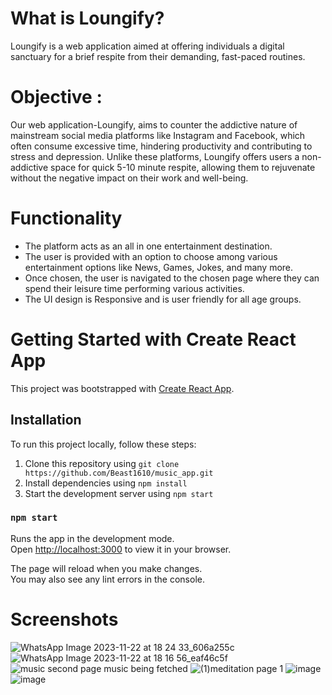 # What is Loungify?
Loungify is a web application aimed at offering individuals a digital sanctuary for a brief respite from their demanding, fast-paced routines. 

# Objective :
Our web application-Loungify, aims to counter the addictive nature of mainstream social media platforms like Instagram and Facebook, which often consume excessive time, hindering productivity and contributing to stress and depression. 
Unlike these platforms, Loungify offers users a non-addictive space for quick 5-10 minute respite, allowing them to rejuvenate without the negative impact on their work and well-being.

# Functionality
- The platform acts as an all in one entertainment destination.
- The user is provided with an option to choose among various entertainment options like News, Games, Jokes, and many more. 
- Once chosen, the user is navigated to the chosen page where they can spend their leisure time performing various activities. 
- The UI design is Responsive and is user friendly for all age groups.

# Getting Started with Create React App

This project was bootstrapped with [Create React App](https://github.com/facebook/create-react-app).

## Installation

To run this project locally, follow these steps:

1. Clone this repository using `git clone https://github.com/Beast1610/music_app.git` 
2. Install dependencies using `npm install`
3. Start the development server using `npm start`

### `npm start`

Runs the app in the development mode.\
Open [http://localhost:3000](http://localhost:3000) to view it in your browser.

The page will reload when you make changes.\
You may also see any lint errors in the console.

# Screenshots

![WhatsApp Image 2023-11-22 at 18 24 33_606a255c](https://github.com/Beast1610/Loungify/assets/111764205/1e7c2791-9efd-432d-b8dc-8cd26c443a49)
![WhatsApp Image 2023-11-22 at 18 16 56_eaf46c5f](https://github.com/Beast1610/Loungify/assets/111764205/6719c2f3-7593-4606-be38-fc37f00a2e91)
![music second page music being fetched](https://github.com/Beast1610/Loungify/assets/111764205/3a4741bc-3b07-48c8-b5cd-477efa63b68a)
![(1)meditation page 1](https://github.com/Beast1610/Loungify/assets/111764205/d142e404-ad9e-42d5-ab72-4ed888ed29e3)
![image](https://github.com/Beast1610/Loungify/assets/111764205/7070a49f-1453-49b6-99a7-cebe3b20d74c)
![image](https://github.com/Beast1610/Loungify/assets/111764205/48f01038-fc5a-48b8-b6bf-60fc84ccd0fc)






